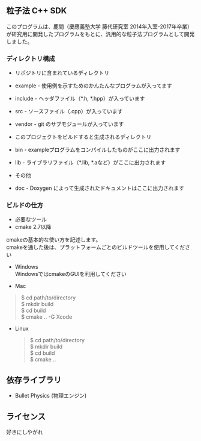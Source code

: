## 粒子法 C++ SDK
このプログラムは、鹿間（慶應義塾大学 藤代研究室 2014年入室-2017年卒業）が研究用に開発したプログラムをもとに、汎用的な粒子法プログラムとして開発しました。


### ディレクトリ構成

* リポジトリに含まれているディレクトリ
 * example - 使用例を示すためのかんたんなプログラムが入ってます
 * include - ヘッダファイル（\*.h, \*.hpp）が入っています
 * src - ソースファイル（\.cpp）が入っています
 * vendor - git のサブモジュールが入っています


* このプロジェクトをビルドすると生成されるディレクトリ
 * bin - exampleプログラムをコンパイルしたものがここに出力されます
 * lib - ライブラリファイル（\*.lib, \*.aなど）がここに出力されます


* その他
 * doc - Doxygen によって生成されたドキュメントはここに出力されます

### ビルドの仕方

* 必要なツール
 * cmake 2.7以降

cmakeの基本的な使い方を記述します。  
cmakeを通した後は、プラットフォームごとのビルドツールを使用してください

* Windows  
 WindowsではcmakeのGUIを利用してください

* Mac
 > $ cd path/to/directory  
 > $ mkdir build  
 > $ cd build  
 > $ cmake .. -G Xcode  

* Linux
  > $ cd path/to/directory  
  > $ mkdir build  
  > $ cd build  
  > $ cmake ..


## 依存ライブラリ
* Bullet Physics (物理エンジン)

## ライセンス
好きにしやがれ
